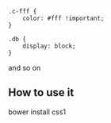 
    .c-fff {
        color: #fff !important;
    }
    
    .db {
        display: block;
    }

and so on


## How to use it
bower install css1